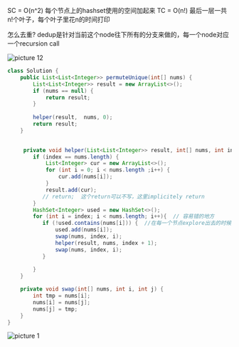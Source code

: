 SC = O(n^2) 每个节点上的hashset使用的空间加起来
TC = O(n!)  最后一层一共n!个叶子，每个叶子里花n的时间打印




怎么去重? dedup是针对当前这个node往下所有的分支来做的，每一个node对应一个recursion call



![picture 12](https://i.loli.net/2021/09/15/rIme5j9wFW2QhME.png)  


```java
class Solution {
    public List<List<Integer>> permuteUnique(int[] nums) {
        List<List<Integer>> result = new ArrayList<>();
        if (nums == null) {
            return result;
        }
       
        helper(result,  nums, 0);
        return result;
    }
    

     private void helper(List<List<Integer>> result, int[] nums, int index) {
        if (index == nums.length) {
            List<Integer> cur = new ArrayList<>();
            for (int i = 0; i < nums.length ;i++) {
                cur.add(nums[i]);
            }
            result.add(cur);
           // return;  这个return可以不写，这里implicitely return
        }
        HashSet<Integer> used = new HashSet<>();
        for (int i = index; i < nums.length; i++){  // 容易错的地方
           if (!used.contains(nums[i])) {  //在每一个节点explore出去的时候剪枝
               used.add(nums[i]);
               swap(nums, index, i);
               helper(result, nums, index + 1);
               swap(nums, index, i);
           } 
            
        }
    }

    private void swap(int[] nums, int i, int j) {
        int tmp = nums[i];
        nums[i] = nums[j];
        nums[j] = tmp;
    }
}
```

![picture 1](https://i.loli.net/2021/09/10/TmlB8K2OGCSn6fZ.png)  
